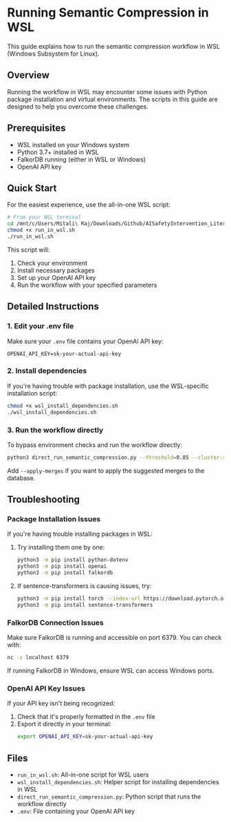 # Running Semantic Compression in WSL

This guide explains how to run the semantic compression workflow in WSL (Windows Subsystem for Linux).

## Overview

Running the workflow in WSL may encounter some issues with Python package installation and virtual environments. The scripts in this guide are designed to help you overcome these challenges.

## Prerequisites

- WSL installed on your Windows system
- Python 3.7+ installed in WSL
- FalkorDB running (either in WSL or Windows)
- OpenAI API key

## Quick Start

For the easiest experience, use the all-in-one WSL script:

```bash
# From your WSL terminal
cd /mnt/c/Users/Mitali\ Raj/Downloads/Github/AISafetyIntervention_LiteratureExtraction
chmod +x run_in_wsl.sh
./run_in_wsl.sh
```

This script will:
1. Check your environment
2. Install necessary packages
3. Set up your OpenAI API key
4. Run the workflow with your specified parameters

## Detailed Instructions

### 1. Edit your .env file

Make sure your `.env` file contains your OpenAI API key:

```
OPENAI_API_KEY=sk-your-actual-api-key
```

### 2. Install dependencies

If you're having trouble with package installation, use the WSL-specific installation script:

```bash
chmod +x wsl_install_dependencies.sh
./wsl_install_dependencies.sh
```

### 3. Run the workflow directly

To bypass environment checks and run the workflow directly:

```bash
python3 direct_run_semantic_compression.py --threshold=0.85 --cluster-size=5
```

Add `--apply-merges` if you want to apply the suggested merges to the database.

## Troubleshooting

### Package Installation Issues

If you're having trouble installing packages in WSL:

1. Try installing them one by one:
   ```bash
   python3 -m pip install python-dotenv
   python3 -m pip install openai
   python3 -m pip install falkordb
   ```

2. If sentence-transformers is causing issues, try:
   ```bash
   python3 -m pip install torch --index-url https://download.pytorch.org/whl/cpu
   python3 -m pip install sentence-transformers
   ```

### FalkorDB Connection Issues

Make sure FalkorDB is running and accessible on port 6379. You can check with:

```bash
nc -z localhost 6379
```

If running FalkorDB in Windows, ensure WSL can access Windows ports.

### OpenAI API Key Issues

If your API key isn't being recognized:

1. Check that it's properly formatted in the `.env` file
2. Export it directly in your terminal:
   ```bash
   export OPENAI_API_KEY=sk-your-actual-api-key
   ```

## Files

- `run_in_wsl.sh`: All-in-one script for WSL users
- `wsl_install_dependencies.sh`: Helper script for installing dependencies in WSL
- `direct_run_semantic_compression.py`: Python script that runs the workflow directly
- `.env`: File containing your OpenAI API key
